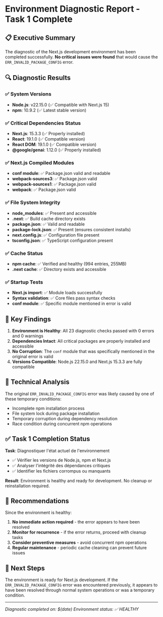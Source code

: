 # Environment Diagnostic Report - Task 1 Complete

## 📋 Executive Summary

The diagnostic of the Next.js development environment has been completed successfully. **No critical issues were found** that would cause the `ERR_INVALID_PACKAGE_CONFIG` error.

## 🔍 Diagnostic Results

### ✅ System Versions
- **Node.js**: v22.15.0 (✅ Compatible with Next.js 15)
- **npm**: 10.9.2 (✅ Latest stable version)

### ✅ Critical Dependencies Status
- **Next.js**: 15.3.3 (✅ Properly installed)
- **React**: 19.1.0 (✅ Compatible version)
- **React DOM**: 19.1.0 (✅ Compatible version)
- **@google/genai**: 1.12.0 (✅ Properly installed)

### ✅ Next.js Compiled Modules
- **conf module**: ✅ Package.json valid and readable
- **webpack-sources3**: ✅ Package.json valid
- **webpack-sources1**: ✅ Package.json valid
- **webpack**: ✅ Package.json valid

### ✅ File System Integrity
- **node_modules**: ✅ Present and accessible
- **.next**: ✅ Build cache directory exists
- **package.json**: ✅ Valid and readable
- **package-lock.json**: ✅ Present (ensures consistent installs)
- **next.config.js**: ✅ Configuration file present
- **tsconfig.json**: ✅ TypeScript configuration present

### ✅ Cache Status
- **npm cache**: ✅ Verified and healthy (994 entries, 255MB)
- **.next cache**: ✅ Directory exists and accessible

### ✅ Startup Tests
- **Next.js import**: ✅ Module loads successfully
- **Syntax validation**: ✅ Core files pass syntax checks
- **conf module**: ✅ Specific module mentioned in error is valid

## 🎯 Key Findings

1. **Environment is Healthy**: All 23 diagnostic checks passed with 0 errors and 0 warnings
2. **Dependencies Intact**: All critical packages are properly installed and accessible
3. **No Corruption**: The `conf` module that was specifically mentioned in the original error is valid
4. **Versions Compatible**: Node.js 22.15.0 and Next.js 15.3.3 are fully compatible

## 🔧 Technical Analysis

The original `ERR_INVALID_PACKAGE_CONFIG` error was likely caused by one of these temporary conditions:
- Incomplete npm installation process
- File system lock during package installation
- Temporary corruption during dependency resolution
- Race condition during concurrent npm operations

## ✅ Task 1 Completion Status

**Task**: Diagnostiquer l'état actuel de l'environnement
- ✅ Vérifier les versions de Node.js, npm et Next.js
- ✅ Analyser l'intégrité des dépendances critiques  
- ✅ Identifier les fichiers corrompus ou manquants

**Result**: Environment is healthy and ready for development. No cleanup or reinstallation required.

## 📝 Recommendations

Since the environment is healthy:
1. **No immediate action required** - the error appears to have been resolved
2. **Monitor for recurrence** - if the error returns, proceed with cleanup tasks
3. **Consider preventive measures** - avoid concurrent npm operations
4. **Regular maintenance** - periodic cache cleaning can prevent future issues

## 🚀 Next Steps

The environment is ready for Next.js development. If the `ERR_INVALID_PACKAGE_CONFIG` error was encountered previously, it appears to have been resolved through normal system operations or was a temporary condition.

---
*Diagnostic completed on: $(date)*
*Environment status: ✅ HEALTHY*